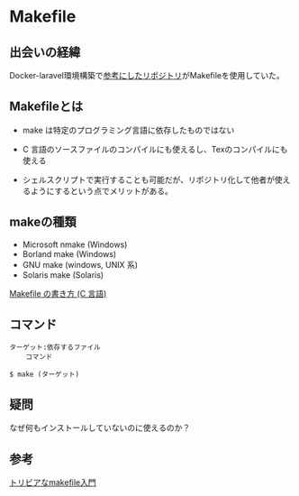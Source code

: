# Makefile

## 出会いの経緯

Docker-laravel環境構築で[参考にしたリポジトリ](https://github.com/ucan-lab/docker-laravel)がMakefileを使用していた。

## Makefileとは

- make は特定のプログラミング言語に依存したものではない
- C 言語のソースファイルのコンパイルにも使えるし、Texのコンパイルにも使える

- シェルスクリプトで実行することも可能だが、リポジトリ化して他者が使えるようにするという点でメリットがある。

## makeの種類

- Microsoft nmake (Windows)
- Borland make (Windows)
- GNU make (windows, UNIX 系)
- Solaris make (Solaris)

[Makefile の書き方 (C 言語)](https://ie.u-ryukyu.ac.jp/~e085739/c.makefile.tuts.html)


## コマンド

```
ターゲット:依存するファイル
	コマンド
```

```
$ make (ターゲット)
```

## 疑問
なぜ何もインストールしていないのに使えるのか？


## 参考

[トリビアなmakefile入門](http://www.jsk.t.u-tokyo.ac.jp/~k-okada/makefile/)


